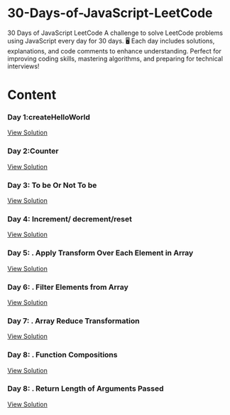 # 30-Days-of-JavaScript-LeetCode
30 Days of JavaScript LeetCode A challenge to solve LeetCode problems using JavaScript every day for 30 days. 🖥️ Each day includes solutions, explanations, and code comments to enhance understanding. Perfect for improving coding skills, mastering algorithms, and preparing for technical interviews!
# Content
### Day 1:createHelloWorld
[View Solution](https://github.com/codehariom/30-Days-of-JavaScript-LeetCode/blob/main/Hello%20World%20by%20Function.js)
### Day 2:Counter
[View Solution](https://github.com/codehariom/30-Days-of-JavaScript-LeetCode/blob/main/Counter.js)
### Day 3: To be Or Not To be 
[View Solution](https://github.com/codehariom/30-Days-of-JavaScript-LeetCode/blob/main/To%20Be%20Or%20Not%20To%20Be.js)
### Day 4: Increment/ decrement/reset 
[View Solution](https://github.com/codehariom/30-Days-of-JavaScript-LeetCode/blob/main/Counter%202.js)
### Day 5: . Apply Transform Over Each Element in Array
[View Solution](https://github.com/codehariom/30-Days-of-JavaScript-LeetCode/blob/main/Apply%20Transform%20Over%20Each%20Element%20in%20Array.js)
### Day 6: . Filter Elements from Array
[View Solution](https://github.com/codehariom/30-Days-of-JavaScript-LeetCode/blob/main/Filter%20Elements%20from%20Array.js)
### Day 7: . Array Reduce Transformation
[View Solution](https://github.com/codehariom/30-Days-of-JavaScript-LeetCode/blob/main/Array%20Reduce%20Transformation.js)
### Day 8: . Function Compositions
[View Solution](https://github.com/codehariom/30-Days-of-JavaScript-LeetCode/blob/main/Function%20Composition.js)
### Day 8: . Return Length of Arguments Passed
[View Solution]()
